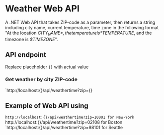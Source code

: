 # Weather Web API
A .NET Web API that takes ZIP-code as a parameter, then returns a string including city name, current temperature, time zone in the following format "At the location *$CITY_NAME*, the temperature is *$TEMPERATURE*, and the timezone is *$TIMEZONE*".

## API endpoint
Replace placeholder `{}` with actual value

### Get weather by city ZIP-code
`http://localhost:{}/api/weathertime?zip={}

## Example of Web API using
`http://localhost:{}/api/weathertime?zip=10001 for New-York  
`http://localhost:{}/api/weathertime?zip=02108 for Boston  
`http://localhost:{}/api/weathertime?zip=98101 for Seattle  
